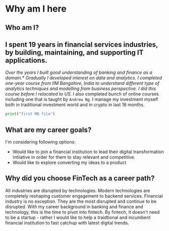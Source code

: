# Why am I here
## Who am I?
**I spent 19 years in financial services industries, by building, maintaining, and supporting IT applications.** 
---
*Over the years I built good understanding of banking and finance as a domain.**
*Gradually I developed interest on data and analytics. I completed one-year course from IIM Bangalore, India to understand different type of analytics techniques and modelling from business perspective. I did this course before I relocated to US.*
I also completed bunch of online courses including one that is taught by `Andrew Ng`. 
I manage my investment myself both in traditional investment world and in crypto in last 18 months. 
```python
print("first MD file")
```

## What are my career goals?
I'm considering following options:
- Would like to join a financial institution to lead their digital transformation intiiative in order for them to stay relevant and competitive.
- Would like to explore converting my ideas to a product 

## Why did you choose FinTech as a career path?
All industries are disrupted by technologies. Modern technologies are completely reshaping customer engagement to backend services. Financial industry is no exception. They are the most disrupted and continue to be disrupted. With my career background in banking and finance and technology, this is the time to pivot into fintech. 
By fintech, it doesn't need to be a startup - rather I would like to help a traidtional and incumbent financial institution to fast catchup with latest digital trends.